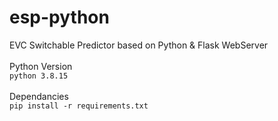 # esp-python
EVC Switchable Predictor based on Python & Flask WebServer
<br>
<br>
Python Version<br>
```python 3.8.15```
<br>
<br>
Dependancies<br>
```pip install -r requirements.txt```